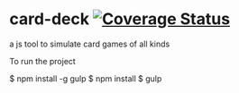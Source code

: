 card-deck
[![Coverage Status](https://coveralls.io/repos/tykayn/card-deck/badge.svg)](https://coveralls.io/r/tykayn/card-deck)
=========

a js tool to simulate card games of all kinds

To run the project

$ npm install -g gulp
$ npm install
$ gulp

